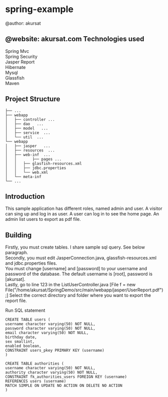 # spring-example
@author: akursat

@website: akursat.com
Technologies used
-------------
Spring Mvc   
Spring Security  
Jasper Report  
Hibernate  
Mysql  
Glassfish  
Maven  

Project Structure
-------------
  
    ├── ...
    ├── webapp                    
    │   ├── controller ...         
    │   ├── dao   ...         
    │   ├── model   ...         
    │   ├── service  ...         
    │   └── util  ...               
    └── webapp                    
    │   ├── jasper   ...         
    │   ├── resources  ...          
    │   ├── web-inf  ...
    │ 	│       ├── pages ...           
    │   │ 	├── glasfish-resources.xml           
    │   │ 	├── jdbc.properties           
    │   │ 	└── web.xml          
    │   └── meta-inf          
    └── ...



Introduction
-------------
This sample application has different roles, named admin and user. A visitor can sing up and log in as user. A user can log in to see the home page. An admin list users to export as pdf file.


Building
-------------
Firstly, you must create tables. I share sample sql query. See below paragraph.   
Secondly, you must edit JasperConnection.java, glassfish-resources.xml and jdbc.properties files.   
You must change [username] and [password] to your username and password of the database. The default username is [root], password is [akursat].  
Lastly, go to line 123 in the ListUserController.java 
[File f = new File("/home/akursat/SpringDemo/src/main/webapp/jasper/UserReport.pdf");] Select the correct directory and folder where you want to export the report file.

Run SQL statement 

```
CREATE TABLE users ( 
username character varying(50) NOT NULL, 
password character varying(50) NOT NULL, 
email character varying(50) NOT NULL, 
birthday date, 
sex smallint, 
enabled boolean, 
CONSTRAINT users_pkey PRIMARY KEY (username) 
)

CREATE TABLE authorities ( 
username character varying(50) NOT NULL, 
authority character varying(50) NOT NULL, 
CONSTRAINT fk_authorities_users FOREIGN KEY (username) 
REFERENCES users (username) 
MATCH SIMPLE ON UPDATE NO ACTION ON DELETE NO ACTION 
)
```
